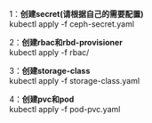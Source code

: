 
1：<b>创建secret(请根据自己的需要配置)</b> </br>
     kubectl apply -f ceph-secret.yaml 

2：<b>创建rbac和rbd-provisioner </b></br>
kubectl apply -f rbac/

3：<b>创建storage-class </b></br>
kubectl apply -f storage-class.yaml 

4：<b>创建pvc和pod </b></br>
kubectl apply -f pod-pvc.yaml 

